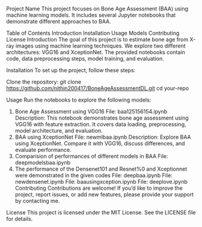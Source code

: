 Project Name
This project focuses on Bone Age Assessment (BAA) using machine learning models. It includes several Jupyter notebooks that demonstrate different approaches to BAA.

Table of Contents
Introduction
Installation
Usage
Models
Contributing
License
Introduction
The goal of this project is to estimate bone age from X-ray images using machine learning techniques. We explore two different architectures: VGG16 and XceptionNet. The provided notebooks contain code, data preprocessing steps, model training, and evaluation.

Installation
To set up the project, follow these steps:

Clone the repository:
git clone https://github.com/nithin200417/BoneAgeAssessmentDL.git
cd your-repo


Usage
Run the notebooks to explore the following models:

1. Bone Age Assessment using VGG16
File: baa125156154.ipynb
Description: This notebook demonstrates bone age assessment using VGG16 with feature extraction. It covers data loading, preprocessing, model architecture, and evaluation.
2. BAA using XceptionNet
File: newmlbaa.ipynb
Description: Explore BAA using XceptionNet. Compare it with VGG16, discuss differences, and evaluate performance.
3. Comparision of performances of different models in BAA
File: deepmodelsbaa.ipynb
4. The performance of the Densenet101 and Resnet%0 and Xceptionnet were demonstrated in the given codes
File: deepbaa.ipynb
File: newdensenet.ipynb
File: baausingxception.ipynb
File: deeplove.ipynb
Contributing
Contributions are welcome! If you’d like to improve the project, report issues, or add new features, please provide your support by contacting me.

License
This project is licensed under the MIT License. See the LICENSE file for details.
